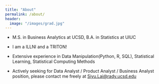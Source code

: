 ```yaml
---
title: "About"
permalink: /about/
header:
  image: "/images/grad.jpg"
---
```


* M.S. in Business Analytics at UCSD, B.A. in Statistics at UIUC

* I am a ILLNI and a TRITON!

* Extensive experience in Data Manipulation(Python, R, SQL), Statistical Learning, Statistical Computing Methods

* Actively seeking for Data Analyst / Product Analyst / Business Analyst position, please contact me freely at Siyu.Lai@rady.ucsd.edu
